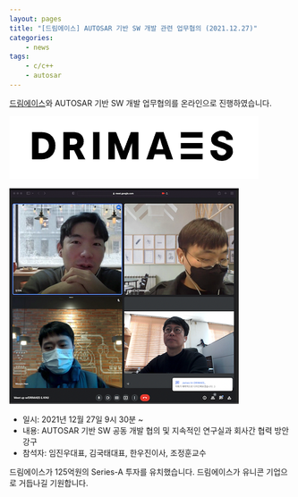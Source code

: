 ```yaml
---
layout: pages
title: "[드림에이스] AUTOSAR 기반 SW 개발 관련 업무협의 (2021.12.27)"
categories: 
    - news
tags: 
    - c/c++
    - autosar
---
```


[드림에이스](https://drimaes.com/)와 AUTOSAR 기반 SW 개발 업무협의를 온라인으로 진행하였습니다.

![Drimaes logo](/assets/img/post/drimaes_logo.png)


![드림에이스 업무 협의](/assets/img/post/2021.12.27_drimaes_small.png)

- 일시: 2021년 12월 27일 9시 30분 ~
- 내용: AUTOSAR 기반 SW 공동 개발 협의 및 지속적인 연구실과 회사간 협력 방안 강구
- 참석자: 임진우대표, 김국태대표, 한우진이사, 조정훈교수

드림에이스가 125억원의 Series-A 투자를 유치했습니다. 드림에이스가 유니콘 기업으로 거듭나길 기원합니다.

